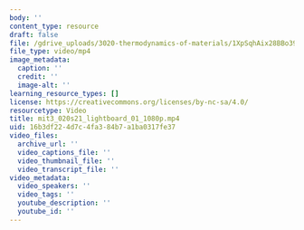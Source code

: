 ```yaml
---
body: ''
content_type: resource
draft: false
file: /gdrive_uploads/3020-thermodynamics-of-materials/1XpSqhAix28BBo39akVjZsec33HVSouOJ/mit3_020s21_lightboard_01_1080p.mp4
file_type: video/mp4
image_metadata:
  caption: ''
  credit: ''
  image-alt: ''
learning_resource_types: []
license: https://creativecommons.org/licenses/by-nc-sa/4.0/
resourcetype: Video
title: mit3_020s21_lightboard_01_1080p.mp4
uid: 16b3df22-4d7c-4fa3-84b7-a1ba0317fe37
video_files:
  archive_url: ''
  video_captions_file: ''
  video_thumbnail_file: ''
  video_transcript_file: ''
video_metadata:
  video_speakers: ''
  video_tags: ''
  youtube_description: ''
  youtube_id: ''
---
```


